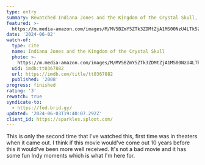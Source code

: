 ```yaml
---
type: entry
summary: Rewatched Indiana Jones and the Kingdom of the Crystal Skull, 2008 - ★★★
featured: >-
  https://m.media-amazon.com/images/M/MV5BZmY5ZTk3ZDMtZjA1MS00NzU4LTk5ZDItYmNhOTkxMGYxMjRlXkEyXkFqcGdeQXVyMjM4MzQ4OTQ@._V1_SX300.jpg
date: '2024-06-02'
watch-of:
  type: cite
  name: Indiana Jones and the Kingdom of the Crystal Skull
  photo: >-
    https://m.media-amazon.com/images/M/MV5BZmY5ZTk3ZDMtZjA1MS00NzU4LTk5ZDItYmNhOTkxMGYxMjRlXkEyXkFqcGdeQXVyMjM4MzQ4OTQ@._V1_SX300.jpg
  uid: imdb:tt0367882
  url: https://imdb.com/title/tt0367882
  published: '2008'
progress: finished
rating: '3'
rewatch: true
syndicate-to:
  - https://fed.brid.gy/
updated: '2024-06-03T19:40:07.292Z'
client_id: https://sparkles.sploot.com/
---
```

This is only the second time that I've watched this, first time was in theaters when it came out. I think if this movie would've come out 10 years before this it would've been more well received. It's not a bad movie and it has some fun Indy moments which is what I'm here for.
